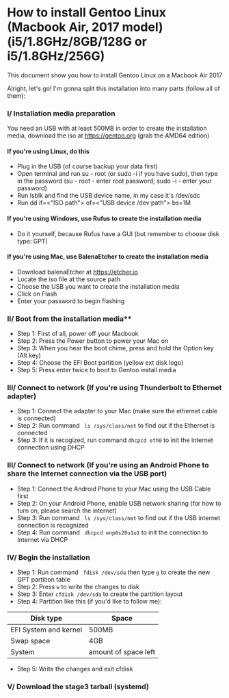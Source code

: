 # How to install Gentoo Linux (Macbook Air, 2017 model) (i5/1.8GHz/8GB/128G or i5/1.8GHz/256G)
This document show you how to install Gentoo Linux on a Macbook Air 2017

Alright, let's go!
I'm gonna split this installation into many parts (follow all of them): 


### **I/ Installation media preparation**
You need an USB with at least 500MB in order to create the installation media, download the iso at https://gentoo.org (grab the AMD64 edition)

#### If you're using Linux, do this

* Plug in the USB (of course backup your data first)
* Open terminal and run su - root (or sudo -i if you have sudo), then type in the password (su - root - enter root password; sudo -i - enter your password)
* Run lsblk and find the USB device name, in my case it's /dev/sdc
* Run dd if=<"ISO path"> of=<"USB device /dev path"> bs=1M

#### If you're using Windows, use Rufus to create the installation media
* Do it yourself, because Rufus have a GUI (but remember to choose disk type: GPT)

#### If you're using Mac, use BalenaEtcher to create the installation media
* Download balenaEtcher at https://etcher.io
* Locate the iso file at the source path
* Choose the USB you want to create the installation media
* Click on Flash
* Enter your password to begin flashing

### II/ Boot from the installation media**

* Step 1: First of all, power off your Macbook
* Step 2: Press the Power button to power your Mac on
* Step 3: When you hear the boot chime, press and hold the Option key (Alt key)
* Step 4: Choose the EFI Boot partition (yellow ext disk logo)
* Step 5: Press enter twice to boot to Gentoo install media

### III/ Connect to network (If you're using Thunderbolt to Ethernet adapter)

* Step 1: Connect the adapter to your Mac (make sure the ethernet cable is connected)
* Step 2: Run command ``` ls /sys/class/net``` to find out if the Ethernet is connected
* Step 3: If it is recogized, run command ``` dhcpcd eth0 ``` to init the internet connection using DHCP

### III/ Connect to network (If you're using an Android Phone to share the Internet connection via the USB port)

* Step 1: Connect the Android Phone to your Mac using the USB Cable first
* Step 2: On your Android Phone, enable USB network sharing (for how to turn on, please search the internet)
* Step 3: Run command ``` ls /sys/class/net``` to find out if the USB internet connection is recognized
* Step 4: Run command ``` dhcpcd enp0s20u1u1```  to init the connection to Internet via DHCP

### IV/ Begin the installation
* Step 1: Run command `` fdisk /dev/sda`` then type `g` to create the new GPT partition table
* Step 2: Press `w` to write the changes to disk
* Step 3: Enter `cfdisk /dev/sda` to create the partition layout
* Step 4: Partition like this (if you'd like to follow me):


Disk type | Space
--------- | -----
EFI System and kernel | 500MB
Swap space | 4GB
System | amount of space left

* Step 5: Write the changes and exit cfdisk

### V/ Download the stage3 tarball (systemd)
